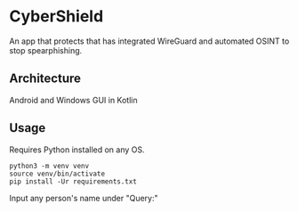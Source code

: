 # CyberShield

An app that protects that has integrated WireGuard and automated OSINT to stop spearphishing.

## Architecture

Android and Windows GUI in Kotlin

## Usage

Requires Python installed on any OS.

```
python3 -m venv venv
source venv/bin/activate
pip install -Ur requirements.txt
```

Input any person's name under "Query:"
